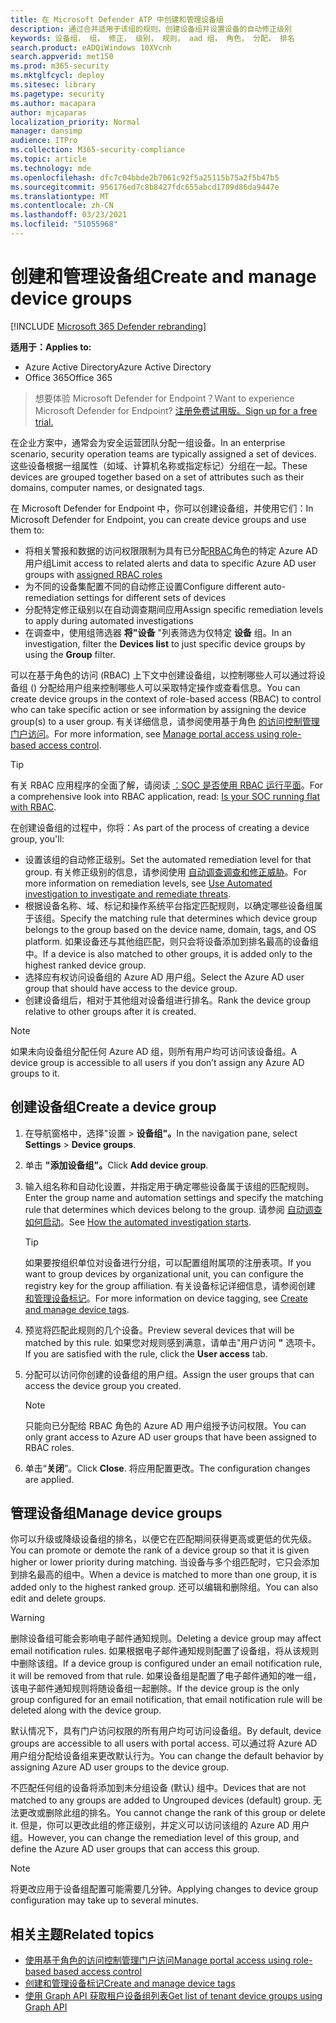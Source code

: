 ```yaml
---
title: 在 Microsoft Defender ATP 中创建和管理设备组
description: 通过合并适用于该组的规则，创建设备组并设置设备的自动修正级别
keywords: 设备组， 组， 修正， 级别， 规则， aad 组， 角色， 分配， 排名
search.product: eADQiWindows 10XVcnh
search.appverid: met150
ms.prod: m365-security
ms.mktglfcycl: deploy
ms.sitesec: library
ms.pagetype: security
ms.author: macapara
author: mjcaparas
localization_priority: Normal
manager: dansimp
audience: ITPro
ms.collection: M365-security-compliance
ms.topic: article
ms.technology: mde
ms.openlocfilehash: dfc7c04bbde2b7061c92f5a25115b75a2f5b47b5
ms.sourcegitcommit: 956176ed7c8b8427fdc655abcd1709d86da9447e
ms.translationtype: MT
ms.contentlocale: zh-CN
ms.lasthandoff: 03/23/2021
ms.locfileid: "51055968"
---
```

# <a name="create-and-manage-device-groups"></a><span data-ttu-id="222f7-104">创建和管理设备组</span><span class="sxs-lookup"><span data-stu-id="222f7-104">Create and manage device groups</span></span>

[!INCLUDE [Microsoft 365 Defender rebranding](../../includes/microsoft-defender.md)]


<span data-ttu-id="222f7-105">**适用于：**</span><span class="sxs-lookup"><span data-stu-id="222f7-105">**Applies to:**</span></span>
- <span data-ttu-id="222f7-106">Azure Active Directory</span><span class="sxs-lookup"><span data-stu-id="222f7-106">Azure Active Directory</span></span>
- <span data-ttu-id="222f7-107">Office 365</span><span class="sxs-lookup"><span data-stu-id="222f7-107">Office 365</span></span>

> <span data-ttu-id="222f7-108">想要体验 Microsoft Defender for Endpoint？</span><span class="sxs-lookup"><span data-stu-id="222f7-108">Want to experience Microsoft Defender for Endpoint?</span></span> [<span data-ttu-id="222f7-109">注册免费试用版。</span><span class="sxs-lookup"><span data-stu-id="222f7-109">Sign up for a free trial.</span></span>](https://www.microsoft.com/microsoft-365/windows/microsoft-defender-atp?ocid=docs-wdatp-exposedapis-abovefoldlink)


<span data-ttu-id="222f7-110">在企业方案中，通常会为安全运营团队分配一组设备。</span><span class="sxs-lookup"><span data-stu-id="222f7-110">In an enterprise scenario, security operation teams are typically assigned a set of devices.</span></span> <span data-ttu-id="222f7-111">这些设备根据一组属性（如域、计算机名称或指定标记）分组在一起。</span><span class="sxs-lookup"><span data-stu-id="222f7-111">These devices are grouped together based on a set of attributes such as their domains, computer names, or designated tags.</span></span>

<span data-ttu-id="222f7-112">在 Microsoft Defender for Endpoint 中，你可以创建设备组，并使用它们：</span><span class="sxs-lookup"><span data-stu-id="222f7-112">In Microsoft Defender for Endpoint, you can create device groups and use them to:</span></span>
- <span data-ttu-id="222f7-113">将相关警报和数据的访问权限限制为具有已分配[RBAC](rbac.md)角色的特定 Azure AD 用户组</span><span class="sxs-lookup"><span data-stu-id="222f7-113">Limit access to related alerts and data to specific Azure AD user groups with [assigned RBAC roles](rbac.md)</span></span> 
- <span data-ttu-id="222f7-114">为不同的设备集配置不同的自动修正设置</span><span class="sxs-lookup"><span data-stu-id="222f7-114">Configure different auto-remediation settings for different sets of devices</span></span>
- <span data-ttu-id="222f7-115">分配特定修正级别以在自动调查期间应用</span><span class="sxs-lookup"><span data-stu-id="222f7-115">Assign specific remediation levels to apply during automated investigations</span></span>
- <span data-ttu-id="222f7-116">在调查中，使用组筛选器 **将"设备** "列表筛选为仅特定 **设备** 组。</span><span class="sxs-lookup"><span data-stu-id="222f7-116">In an investigation, filter the **Devices list** to just specific device groups by using the **Group** filter.</span></span>

<span data-ttu-id="222f7-117">可以在基于角色的访问 (RBAC) 上下文中创建设备组，以控制哪些人可以通过将设备组 () 分配给用户组来控制哪些人可以采取特定操作或查看信息。</span><span class="sxs-lookup"><span data-stu-id="222f7-117">You can create device groups in the context of role-based access (RBAC) to control who can take specific action or see information by assigning the device group(s) to a user group.</span></span> <span data-ttu-id="222f7-118">有关详细信息，请参阅使用基于角色 [的访问控制管理门户访问](rbac.md)。</span><span class="sxs-lookup"><span data-stu-id="222f7-118">For more information, see [Manage portal access using role-based access control](rbac.md).</span></span>

>[!TIP]
> <span data-ttu-id="222f7-119">有关 RBAC 应用程序的全面了解，请阅读 [：SOC 是否使用 RBAC 运行平面](https://techcommunity.microsoft.com/t5/Windows-Defender-ATP/Is-your-SOC-running-flat-with-limited-RBAC/ba-p/320015)。</span><span class="sxs-lookup"><span data-stu-id="222f7-119">For a comprehensive look into RBAC application, read: [Is your SOC running flat with RBAC](https://techcommunity.microsoft.com/t5/Windows-Defender-ATP/Is-your-SOC-running-flat-with-limited-RBAC/ba-p/320015).</span></span>

<span data-ttu-id="222f7-120">在创建设备组的过程中，你将：</span><span class="sxs-lookup"><span data-stu-id="222f7-120">As part of the process of creating a device group, you'll:</span></span>
- <span data-ttu-id="222f7-121">设置该组的自动修正级别。</span><span class="sxs-lookup"><span data-stu-id="222f7-121">Set the automated remediation level for that group.</span></span> <span data-ttu-id="222f7-122">有关修正级别的信息，请参阅使用 [自动调查调查和修正威胁](automated-investigations.md)。</span><span class="sxs-lookup"><span data-stu-id="222f7-122">For more information on remediation levels, see [Use Automated investigation to investigate and remediate threats](automated-investigations.md).</span></span>
- <span data-ttu-id="222f7-123">根据设备名称、域、标记和操作系统平台指定匹配规则，以确定哪些设备组属于该组。</span><span class="sxs-lookup"><span data-stu-id="222f7-123">Specify the matching rule that determines which device group belongs to the group based on the device name, domain, tags, and OS platform.</span></span> <span data-ttu-id="222f7-124">如果设备还与其他组匹配，则只会将设备添加到排名最高的设备组中。</span><span class="sxs-lookup"><span data-stu-id="222f7-124">If a device is also matched to other groups, it is added only to the highest ranked device group.</span></span>
- <span data-ttu-id="222f7-125">选择应有权访问设备组的 Azure AD 用户组。</span><span class="sxs-lookup"><span data-stu-id="222f7-125">Select the Azure AD user group that should have access to the device group.</span></span>
- <span data-ttu-id="222f7-126">创建设备组后，相对于其他组对设备组进行排名。</span><span class="sxs-lookup"><span data-stu-id="222f7-126">Rank the device group relative to other groups after it is created.</span></span>

>[!NOTE]
><span data-ttu-id="222f7-127">如果未向设备组分配任何 Azure AD 组，则所有用户均可访问该设备组。</span><span class="sxs-lookup"><span data-stu-id="222f7-127">A device group is accessible to all users if you don’t assign any Azure AD groups to it.</span></span>

## <a name="create-a-device-group"></a><span data-ttu-id="222f7-128">创建设备组</span><span class="sxs-lookup"><span data-stu-id="222f7-128">Create a device group</span></span>

1. <span data-ttu-id="222f7-129">在导航窗格中，选择"设置  >  **设备组"。**</span><span class="sxs-lookup"><span data-stu-id="222f7-129">In the navigation pane, select **Settings** > **Device groups**.</span></span>

2. <span data-ttu-id="222f7-130">单击 **"添加设备组"。**</span><span class="sxs-lookup"><span data-stu-id="222f7-130">Click **Add device group**.</span></span>

3. <span data-ttu-id="222f7-131">输入组名称和自动化设置，并指定用于确定哪些设备属于该组的匹配规则。</span><span class="sxs-lookup"><span data-stu-id="222f7-131">Enter the group name and automation settings and specify the matching rule that determines which devices belong to the group.</span></span> <span data-ttu-id="222f7-132">请参阅 [自动调查如何启动](automated-investigations.md#how-the-automated-investigation-starts)。</span><span class="sxs-lookup"><span data-stu-id="222f7-132">See [How the automated investigation starts](automated-investigations.md#how-the-automated-investigation-starts).</span></span>

    >[!TIP]
    ><span data-ttu-id="222f7-133">如果要按组织单位对设备进行分组，可以配置组附属项的注册表项。</span><span class="sxs-lookup"><span data-stu-id="222f7-133">If you want to group devices by organizational unit, you can configure the registry key for the group affiliation.</span></span> <span data-ttu-id="222f7-134">有关设备标记详细信息，请参阅创建 [和管理设备标记](machine-tags.md)。</span><span class="sxs-lookup"><span data-stu-id="222f7-134">For more information on device tagging, see [Create and manage device tags](machine-tags.md).</span></span>

4. <span data-ttu-id="222f7-135">预览将匹配此规则的几个设备。</span><span class="sxs-lookup"><span data-stu-id="222f7-135">Preview several devices that will be matched by this rule.</span></span> <span data-ttu-id="222f7-136">如果您对规则感到满意，请单击"用户访问 **"** 选项卡。</span><span class="sxs-lookup"><span data-stu-id="222f7-136">If you are satisfied with the rule, click the **User access** tab.</span></span>

5. <span data-ttu-id="222f7-137">分配可以访问你创建的设备组的用户组。</span><span class="sxs-lookup"><span data-stu-id="222f7-137">Assign the user groups that can access the device group you created.</span></span>

    >[!NOTE]
    ><span data-ttu-id="222f7-138">只能向已分配给 RBAC 角色的 Azure AD 用户组授予访问权限。</span><span class="sxs-lookup"><span data-stu-id="222f7-138">You can only grant access to Azure AD user groups that have been assigned to RBAC roles.</span></span>

6. <span data-ttu-id="222f7-139">单击“**关闭**”。</span><span class="sxs-lookup"><span data-stu-id="222f7-139">Click **Close**.</span></span> <span data-ttu-id="222f7-140">将应用配置更改。</span><span class="sxs-lookup"><span data-stu-id="222f7-140">The configuration changes are applied.</span></span>

## <a name="manage-device-groups"></a><span data-ttu-id="222f7-141">管理设备组</span><span class="sxs-lookup"><span data-stu-id="222f7-141">Manage device groups</span></span>

<span data-ttu-id="222f7-142">你可以升级或降级设备组的排名，以便它在匹配期间获得更高或更低的优先级。</span><span class="sxs-lookup"><span data-stu-id="222f7-142">You can promote or demote the rank of a device group so that it is given higher or lower priority during matching.</span></span> <span data-ttu-id="222f7-143">当设备与多个组匹配时，它只会添加到排名最高的组中。</span><span class="sxs-lookup"><span data-stu-id="222f7-143">When a device is matched to more than one group, it is added only to the highest ranked group.</span></span> <span data-ttu-id="222f7-144">还可以编辑和删除组。</span><span class="sxs-lookup"><span data-stu-id="222f7-144">You can also edit and delete groups.</span></span>

>[!WARNING]
><span data-ttu-id="222f7-145">删除设备组可能会影响电子邮件通知规则。</span><span class="sxs-lookup"><span data-stu-id="222f7-145">Deleting a device group may affect email notification rules.</span></span> <span data-ttu-id="222f7-146">如果根据电子邮件通知规则配置了设备组，将从该规则中删除该组。</span><span class="sxs-lookup"><span data-stu-id="222f7-146">If a device group is configured under an email notification rule, it will be removed from that rule.</span></span> <span data-ttu-id="222f7-147">如果设备组是配置了电子邮件通知的唯一组，该电子邮件通知规则将随设备组一起删除。</span><span class="sxs-lookup"><span data-stu-id="222f7-147">If the device group is the only group configured for an email notification, that email notification rule will be deleted along with the device group.</span></span>

<span data-ttu-id="222f7-148">默认情况下，具有门户访问权限的所有用户均可访问设备组。</span><span class="sxs-lookup"><span data-stu-id="222f7-148">By default, device groups are accessible to all users with portal access.</span></span> <span data-ttu-id="222f7-149">可以通过将 Azure AD 用户组分配给设备组来更改默认行为。</span><span class="sxs-lookup"><span data-stu-id="222f7-149">You can change the default behavior by assigning Azure AD user groups to the device group.</span></span>

<span data-ttu-id="222f7-150">不匹配任何组的设备将添加到未分组设备 (默认) 组中。</span><span class="sxs-lookup"><span data-stu-id="222f7-150">Devices that are not matched to any groups are added to Ungrouped devices (default) group.</span></span> <span data-ttu-id="222f7-151">无法更改或删除此组的排名。</span><span class="sxs-lookup"><span data-stu-id="222f7-151">You cannot change the rank of this group or delete it.</span></span> <span data-ttu-id="222f7-152">但是，你可以更改此组的修正级别，并定义可以访问该组的 Azure AD 用户组。</span><span class="sxs-lookup"><span data-stu-id="222f7-152">However, you can change the remediation level of this group, and define the Azure AD user groups that can access this group.</span></span>

>[!NOTE]
> <span data-ttu-id="222f7-153">将更改应用于设备组配置可能需要几分钟。</span><span class="sxs-lookup"><span data-stu-id="222f7-153">Applying changes to device group configuration may take up to several minutes.</span></span>

## <a name="related-topics"></a><span data-ttu-id="222f7-154">相关主题</span><span class="sxs-lookup"><span data-stu-id="222f7-154">Related topics</span></span>

- [<span data-ttu-id="222f7-155">使用基于角色的访问控制管理门户访问</span><span class="sxs-lookup"><span data-stu-id="222f7-155">Manage portal access using role-based based access control</span></span>](rbac.md)
- [<span data-ttu-id="222f7-156">创建和管理设备标记</span><span class="sxs-lookup"><span data-stu-id="222f7-156">Create and manage device tags</span></span>](machine-tags.md)
- [<span data-ttu-id="222f7-157">使用 Graph API 获取租户设备组列表</span><span class="sxs-lookup"><span data-stu-id="222f7-157">Get list of tenant device groups using Graph API</span></span>](https://docs.microsoft.com/graph/api/device-list-memberof)
